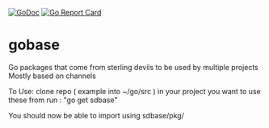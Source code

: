 [![GoDoc](https://godoc.org/github.com/sterlingdevils/gobase?status.svg)](https://godoc.org/github.com/sterlingdevils/gobase)
[![Go Report Card](https://goreportcard.com/badge/github.com/sterlingdevils/gobase)](https://goreportcard.com/report/github.com/sterlingdevils/gobase)

# gobase

Go packages that come from sterling devils to be used by multiple projects
Mostly based on channels

To Use:
  clone repo ( example into ~/go/src )
  in your project you want to use these from run :
    "go get sdbase"

  You should now be able to import using sdbase/pkg/<name>

